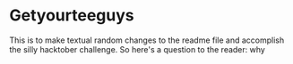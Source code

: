 # Getyourteeguys
This is to make textual random changes to the readme file and accomplish the silly hacktober challenge.
So here's a question to the reader: 
why
